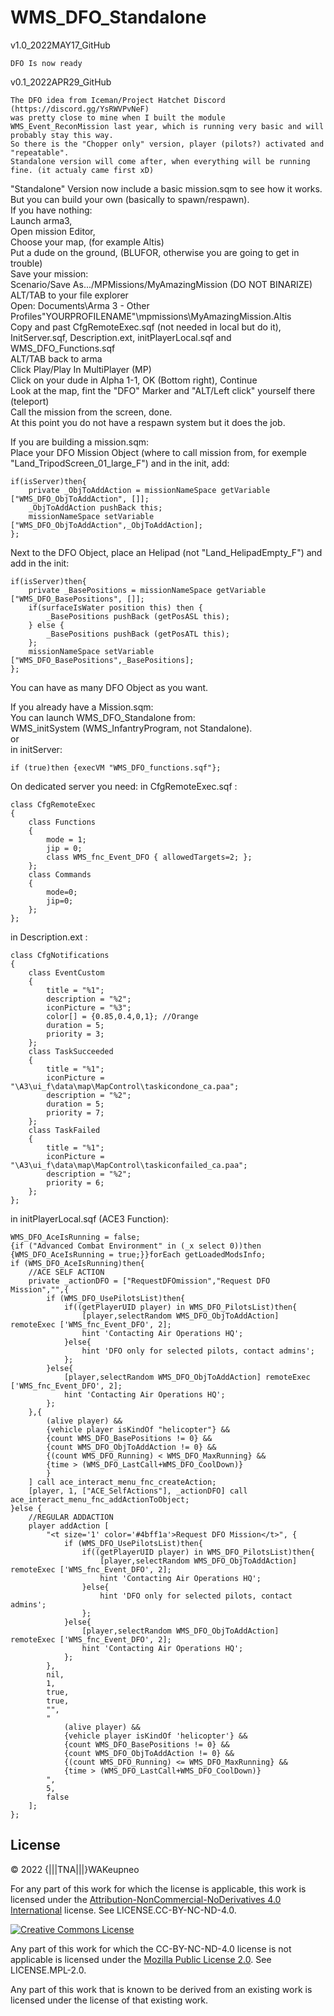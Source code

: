 # WMS_DFO_Standalone
v1.0_2022MAY17_GitHub<br/>

	DFO Is now ready
	
v0.1_2022APR29_GitHub<br/>

	The DFO idea from Iceman/Project Hatchet Discord (https://discord.gg/YsRWVPvNeF)
	was pretty close to mine when I built the module WMS_Event_ReconMission last year, which is running very basic and will probably stay this way.
	So there is the "Chopper only" version, player (pilots?) activated and "repeatable".
	Standalone version will come after, when everything will be running fine. (it actualy came first xD)

"Standalone" Version now include a basic mission.sqm to see how it works. But you can build your own (basically to spawn/respawn).<br/>
If you have nothing: <br/>
Launch arma3,<br/>
Open mission Editor,<br/>
Choose your map, (for example Altis)<br/>
Put a dude on the ground, (BLUFOR, otherwise you are going to get in trouble)<br/>
Save your mission:<br/>
Scenario/Save As.../MPMissions/MyAmazingMission (DO NOT BINARIZE)<br/>
ALT/TAB to your file explorer<br/>
Open: Documents\Arma 3 - Other Profiles\"YOURPROFILENAME"\mpmissions\MyAmazingMission.Altis<br/>
Copy and past CfgRemoteExec.sqf (not needed in local but do it), InitServer.sqf, Description.ext, initPlayerLocal.sqf and WMS_DFO_Functions.sqf<br/>
ALT/TAB back to arma<br/>
Click Play/Play In MultiPlayer (MP)<br/>
Click on your dude in Alpha 1-1, OK (Bottom right), Continue<br/>
Look at the map, fint the "DFO" Marker and "ALT/Left click" yourself there (teleport)<br/>
Call the mission from the screen, done.<br/>
At this point you do not have a respawn system but it does the job.<br/>

If you are building a mission.sqm:<br/>
Place your DFO Mission Object (where to call mission from, for exemple "Land_TripodScreen_01_large_F") and in the init, add:<br/>
```
if(isServer)then{
	private _ObjToAddAction = missionNameSpace getVariable ["WMS_DFO_ObjToAddAction", []];
	_ObjToAddAction pushBack this;
	missionNameSpace setVariable ["WMS_DFO_ObjToAddAction",_ObjToAddAction];
};
```
Next to the DFO Object, place an Helipad (not "Land_HelipadEmpty_F") and add in the init:<br/>
```
if(isServer)then{ 
	private _BasePositions = missionNameSpace getVariable ["WMS_DFO_BasePositions", []];
	if(surfaceIsWater position this) then {
		_BasePositions pushBack (getPosASL this);
	} else {
		_BasePositions pushBack (getPosATL this);
	}; 
	missionNameSpace setVariable ["WMS_DFO_BasePositions",_BasePositions]; 
};
```
You can have as many DFO Object as you want.<br/>

If you already have a Mission.sqm:<br/>
You can launch WMS_DFO_Standalone from:<br/>
WMS_initSystem (WMS_InfantryProgram, not Standalone).<br/>
or<br/>
in initServer:
```
if (true)then {execVM "WMS_DFO_functions.sqf"};
```
On dedicated server you need:
in CfgRemoteExec.sqf :
```
class CfgRemoteExec
{
	class Functions
	{
		mode = 1;
		jip = 0;
		class WMS_fnc_Event_DFO	{ allowedTargets=2; };
	};
	class Commands
	{
		mode=0;
		jip=0;
	};
};
```
in Description.ext :
```
class CfgNotifications
{
	class EventCustom
	{
		title = "%1";
		description = "%2";
		iconPicture = "%3";
		color[] = {0.85,0.4,0,1}; //Orange
		duration = 5;
		priority = 3;
	};
	class TaskSucceeded
	{
		title = "%1";
		iconPicture = "\A3\ui_f\data\map\MapControl\taskicondone_ca.paa";
		description = "%2";
		duration = 5;
		priority = 7;
	};
	class TaskFailed
	{
		title = "%1";
		iconPicture = "\A3\ui_f\data\map\MapControl\taskiconfailed_ca.paa";
		description = "%2";
		priority = 6;
	};
};
```
in initPlayerLocal.sqf (ACE3 Function):
```
WMS_DFO_AceIsRunning = false;
{if ("Advanced Combat Environment" in (_x select 0))then {WMS_DFO_AceIsRunning = true;}}forEach getLoadedModsInfo;
if (WMS_DFO_AceIsRunning)then{
	//ACE SELF ACTION
	private _actionDFO = ["RequestDFOmission","Request DFO Mission","",{
		if (WMS_DFO_UsePilotsList)then{
			if((getPlayerUID player) in WMS_DFO_PilotsList)then{
				[player,selectRandom WMS_DFO_ObjToAddAction] remoteExec ['WMS_fnc_Event_DFO', 2];
				hint 'Contacting Air Operations HQ';
			}else{
				hint 'DFO only for selected pilots, contact admins';
			};
		}else{
			[player,selectRandom WMS_DFO_ObjToAddAction] remoteExec ['WMS_fnc_Event_DFO', 2];
			hint 'Contacting Air Operations HQ';
		};
	},{
		(alive player) &&
		{vehicle player isKindOf "helicopter"} &&
		{count WMS_DFO_BasePositions != 0} &&
		{count WMS_DFO_ObjToAddAction != 0} &&
		{(count WMS_DFO_Running) < WMS_DFO_MaxRunning} &&
		{time > (WMS_DFO_LastCall+WMS_DFO_CoolDown)}
		}
	] call ace_interact_menu_fnc_createAction;
	[player, 1, ["ACE_SelfActions"], _actionDFO] call ace_interact_menu_fnc_addActionToObject;
}else {
	//REGULAR ADDACTION
	player addAction [
		"<t size='1' color='#4bff1a'>Request DFO Mission</t>", {
			if (WMS_DFO_UsePilotsList)then{
				if((getPlayerUID player) in WMS_DFO_PilotsList)then{
					[player,selectRandom WMS_DFO_ObjToAddAction] remoteExec ['WMS_fnc_Event_DFO', 2];
					hint 'Contacting Air Operations HQ';
				}else{
					hint 'DFO only for selected pilots, contact admins';
				};
			}else{
				[player,selectRandom WMS_DFO_ObjToAddAction] remoteExec ['WMS_fnc_Event_DFO', 2];
				hint 'Contacting Air Operations HQ';
			};
		}, 
		nil, 
		1, 
		true, 
		true, 
		"", 
		"
			(alive player) &&
			{vehicle player isKindOf 'helicopter'} &&
			{count WMS_DFO_BasePositions != 0} &&
			{count WMS_DFO_ObjToAddAction != 0} &&
			{(count WMS_DFO_Running) <= WMS_DFO_MaxRunning} &&
			{time > (WMS_DFO_LastCall+WMS_DFO_CoolDown)}
		",  
		5, 
		false 
	];
};
```
## License

&copy; 2022 {|||TNA|||}WAKeupneo

For any part of this work for which the license is applicable, this work is licensed under the [Attribution-NonCommercial-NoDerivatives 4.0 International](http://creativecommons.org/licenses/by-nc-nd/4.0/) license. See LICENSE.CC-BY-NC-ND-4.0.

<a rel="license" href="http://creativecommons.org/licenses/by-nc-nd/4.0/"><img alt="Creative Commons License" style="border-width:0" src="https://i.creativecommons.org/l/by-nc-nd/4.0/88x31.png" /></a>

Any part of this work for which the CC-BY-NC-ND-4.0 license is not applicable is licensed under the [Mozilla Public License 2.0](https://www.mozilla.org/en-US/MPL/2.0/). See LICENSE.MPL-2.0.

Any part of this work that is known to be derived from an existing work is licensed under the license of that existing work.
